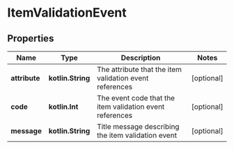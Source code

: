 
# ItemValidationEvent

## Properties
| Name | Type | Description | Notes |
| ------------ | ------------- | ------------- | ------------- |
| **attribute** | **kotlin.String** | The attribute that the item validation event references |  [optional] |
| **code** | **kotlin.Int** | The event code that the item validation event references |  [optional] |
| **message** | **kotlin.String** | Title message describing the item validation event |  [optional] |




